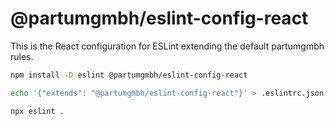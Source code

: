 # @partumgmbh/eslint-config-react

This is the React configuration for ESLint extending the default partumgmbh rules.

```bash
npm install -D eslint @partumgmbh/eslint-config-react

echo '{"extends": "@partumgmbh/eslint-config-react"}' > .eslintrc.json

npx eslint .
```

